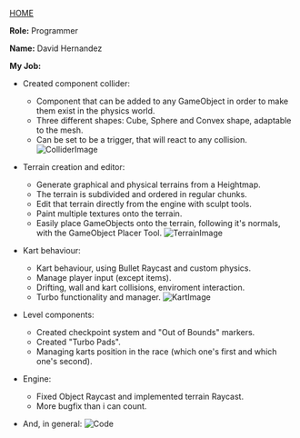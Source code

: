 [HOME](index.md)

**Role:** Programmer

**Name:** David Hernandez

**My Job:**

- Created component collider:
   - Component that can be added to any GameObject in order to make them exist in the physics world.
   - Three different shapes: Cube, Sphere and Convex shape, adaptable to the mesh.
   - Can be set to be a trigger, that will react to any collision.  
![ColliderImage](http://i.imgur.com/C9NEDJh.jpg)
   
- Terrain creation and editor:
   - Generate graphical and physical terrains from a Heightmap.
   - The terrain is subdivided and ordered in regular chunks.
   - Edit that terrain directly from the engine with sculpt tools.
   - Paint multiple textures onto the terrain.
   - Easily place GameObjects onto the terrain, following it's normals, with the GameObject Placer Tool.
![TerrainImage](http://i.imgur.com/vJ4HBWv.jpg)

- Kart behaviour:
   - Kart behaviour, using Bullet Raycast and custom physics.
   - Manage player input (except items).
   - Drifting, wall and kart collisions, enviroment interaction.
   - Turbo functionality and manager.
![KartImage](http://i.imgur.com/jICXB3B.jpg)

- Level components:
   - Created checkpoint system and "Out of Bounds" markers.
   - Created "Turbo Pads".
   - Managing karts position in the race (which one's first and which one's second).

- Engine: 
   - Fixed Object Raycast and implemented terrain Raycast.
   - More bugfix than i can count.
   
   
- And, in general:
![Code](https://image.spreadshirtmedia.com/image-server/v1/compositions/110357305/views/1,width=300,height=300,appearanceId=2,backgroundColor=E8E8E8,version=1452254899/a-programmer-life-men-s-t-shirt-by-american-apparel.jpg)
